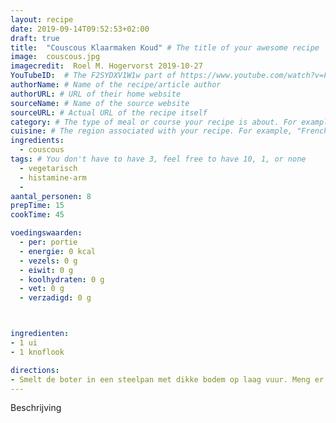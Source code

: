 ```yaml
---
layout: recipe
date: 2019-09-14T09:52:53+02:00
draft: true
title:  "Couscous Klaarmaken Koud" # The title of your awesome recipe
image:  couscous.jpg
imagecredit:  Roel M. Hogervorst 2019-10-27
YouTubeID:  # The F2SYDXV1W1w part of https://www.youtube.com/watch?v=F2SYDXV1W1w
authorName: # Name of the recipe/article author
authorURL: # URL of their home website
sourceName: # Name of the source website
sourceURL: # Actual URL of the recipe itself
category: # The type of meal or course your recipe is about. For example: "dinner", "entree", or "dessert".
cuisine: # The region associated with your recipe. For example, "French", Mediterranean", or "American".
ingredients:
  - couscous
tags: # You don't have to have 3, feel free to have 10, 1, or none
  - vegetarisch
  - histamine-arm
  -
aantal_personen: 8
prepTime: 15
cookTime: 45

voedingswaarden:
  - per: portie
  - energie: 0 kcal
  - vezels: 0 g
  - eiwit: 0 g
  - koolhydraten: 0 g
  - vet: 0 g
  - verzadigd: 0 g



ingredienten:
- 1 ui
- 1 knoflook

directions:
- Smelt de boter in een steelpan met dikke bodem op laag vuur. Meng er de bloem door en laat op laag vuur 3 min. garen.
---
```


Beschrijving
